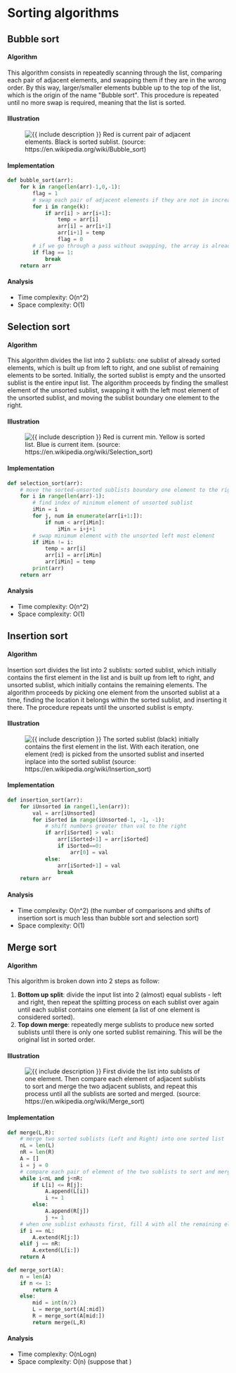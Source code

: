 # Sorting algorithms

## Bubble sort

#### Algorithm
This algorithm consists in repeatedly scanning through the list, comparing each pair of adjacent elements, and swapping them if they are in the wrong order. By this way, larger/smaller elements bubble up to the top of the list, which is the origin of the name "Bubble sort". This procedure is repeated until no more swap is required, meaning that the list is sorted. 

#### Illustration
<figure class="image">
  <img src="https://upload.wikimedia.org/wikipedia/commons/c/c8/Bubble-sort-example-300px.gif" alt="{{ include description }}">
  Red is current pair of adjacent elements. Black is sorted sublist. (source: https://en.wikipedia.org/wiki/Bubble_sort)
</figure>

#### Implementation
```python
def bubble_sort(arr):
    for k in range(len(arr)-1,0,-1):       
        flag = 1   
        # swap each pair of adjacent elements if they are not in increasing order
        for i in range(k):
            if arr[i] > arr[i+1]:   
                temp = arr[i]
                arr[i] = arr[i+1]
                arr[i+1] = temp
                flag = 0
        # if we go through a pass without swapping, the array is already sorted
        if flag == 1:               
            break
    return arr
```

#### Analysis
* Time complexity: O(n^2)
* Space complexity: O(1)
 


## Selection sort

#### Algorithm
This algorithm divides the list into 2 sublists: one sublist of already sorted elements, which is built up from left to right, and one sublist of remaining elements to be sorted. Initially, the sorted sublist is empty and the unsorted sublist is the entire input list. The algorithm proceeds by finding the smallest element of the unsorted sublist, swapping it with the left most element of the unsorted sublist, and moving the sublist boundary one element to the right.

#### Illustration
<figure class="image">
  <img src="https://upload.wikimedia.org/wikipedia/commons/9/94/Selection-Sort-Animation.gif" alt="{{ include description }}">
  Red is current min. Yellow is sorted list. Blue is current item. (source: https://en.wikipedia.org/wiki/Selection_sort)
</figure>

#### Implementation
```python
def selection_sort(arr):
    # move the sorted-unsorted sublists boundary one element to the right at a time
    for i in range(len(arr)-1):                   
        # find index of minimum element of unsorted sublist
        iMin = i
        for j, num in enumerate(arr[i+1:]):                
            if num < arr[iMin]:
                iMin = i+j+1
        # swap minimum element with the unsorted left most element
        if iMin != i:
            temp = arr[i]
            arr[i] = arr[iMin]
            arr[iMin] = temp
        print(arr)
    return arr
```

#### Analysis
* Time complexity: O(n^2)
* Space complexity: O(1)



## Insertion sort

#### Algorithm
Insertion sort divides the list into 2 sublists: sorted sublist, which initially contains the first element in the list and is built up from left to right, and unsorted sublist, which initially contains the remaining elements. The algorithm proceeds by picking one element from the unsorted sublist at a time, finding the location it belongs within the sorted sublist, and inserting it there. The procedure repeats until the unsorted sublist is empty.  

#### Illustration
<figure class="image">
  <img src="https://upload.wikimedia.org/wikipedia/commons/0/0f/Insertion-sort-example-300px.gif" alt="{{ include description }}">
  The sorted sublist (black) initially contains the first element in the list. With each iteration, one element (red) is picked from the unsorted sublist and inserted inplace into the sorted sublist (source: https://en.wikipedia.org/wiki/Insertion_sort)
</figure>

#### Implementation
```python
def insertion_sort(arr):
    for iUnsorted in range(1,len(arr)):
        val = arr[iUnsorted]   
        for iSorted in range(iUnsorted-1, -1, -1):
            # shift numbers greater than val to the right
            if arr[iSorted] > val:
                arr[iSorted+1] = arr[iSorted]
                if iSorted==0:
                    arr[0] = val
            else:
                arr[iSorted+1] = val    
                break
    return arr
```

#### Analysis
* Time complexity: O(n^2) (the number of comparisons and shifts of insertion sort is much less than bubble sort and selection sort)
* Space complexity: O(1) 


## Merge sort

#### Algorithm
This algorithm is broken down into 2 steps as follow:
1. **Bottom up split**: divide the input list into 2 (almost) equal sublists - left and right, then repeat the splitting process on each sublist over again until each sublist contains one element (a list of one element is considered sorted).
2. **Top down merge**: repeatedly merge sublists to produce new sorted sublists until there is only one sorted sublist remaining. This will be the original list in sorted order.

#### Illustration
<figure class="image">
  <img src="https://upload.wikimedia.org/wikipedia/commons/c/cc/Merge-sort-example-300px.gif" alt="{{ include description }}">
  First divide the list into sublists of one element. Then compare each element of adjacent sublists to sort and merge the two adjacent sublists, and repeat this process until all the sublists are sorted and merged. (source: https://en.wikipedia.org/wiki/Merge_sort)
</figure>

#### Implementation
```python
def merge(L,R):
    # merge two sorted sublists (Left and Right) into one sorted list
    nL = len(L)
    nR = len(R)
    A = []
    i = j = 0
    # compare each pair of element of the two sublists to sort and merge them 
    while i<nL and j<nR:
        if L[i] <= R[j]:
            A.append(L[i])
            i += 1
        else:
            A.append(R[j])
            j += 1
    # when one sublist exhausts first, fill A with all the remaining elements of the other sublist
    if i == nL:
        A.extend(R[j:])
    elif j == nR:                
        A.extend(L[i:])        
    return A   
        
def merge_sort(A):
    n = len(A)
    if n <= 1:
        return A
    else:
        mid = int(n/2)
        L = merge_sort(A[:mid])
        R = merge_sort(A[mid:])
        return merge(L,R)
```

#### Analysis
* Time complexity: O(nLogn)
* Space complexity: O(n) (suppose that )